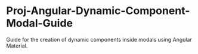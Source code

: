 # Proj-Angular-Dynamic-Component-Modal-Guide
Guide for the creation of dynamic components inside modals using Angular Material.
